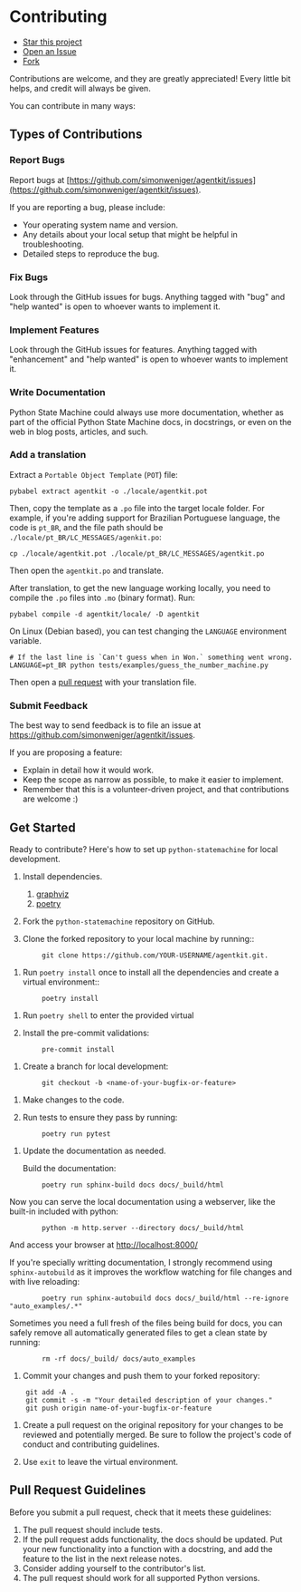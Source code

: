 # Contributing

* <a class="github-button" href="https://github.com/fgmacedo/python-statemachine" data-icon="octicon-star" aria-label="Star fgmacedo/python-statemachine on GitHub">Star this project</a>
* <a class="github-button" href="https://github.com/fgmacedo/python-statemachine/issues" data-icon="octicon-issue-opened" aria-label="Issue fgmacedo/python-statemachine on GitHub">Open an Issue</a>
* <a class="github-button" href="https://github.com/fgmacedo/python-statemachine/fork" data-icon="octicon-repo-forked" aria-label="Fork fgmacedo/python-statemachine on GitHub">Fork</a>

Contributions are welcome, and they are greatly appreciated! Every little bit helps, and credit
will always be given.

You can contribute in many ways:

## Types of Contributions

### Report Bugs

Report bugs at [https://github.com/simonweniger/agentkit/issues](https://github.com/simonweniger/agentkit/issues).

If you are reporting a bug, please include:

* Your operating system name and version.
* Any details about your local setup that might be helpful in troubleshooting.
* Detailed steps to reproduce the bug.

### Fix Bugs

Look through the GitHub issues for bugs. Anything tagged with "bug"
and "help wanted" is open to whoever wants to implement it.

### Implement Features

Look through the GitHub issues for features. Anything tagged with "enhancement"
and "help wanted" is open to whoever wants to implement it.

### Write Documentation

Python State Machine could always use more documentation, whether as part of the
official Python State Machine docs, in docstrings, or even on the web in blog posts,
articles, and such.

### Add a translation

Extract a `Portable Object Template` (`POT`) file:

```shell
pybabel extract agentkit -o ./locale/agentkit.pot
```

Then, copy the template as a `.po` file into the target locale folder. For example, if you're adding support for Brazilian Portuguese language, the code is `pt_BR`, and the file path should be `./locale/pt_BR/LC_MESSAGES/agenkit.po`:

```shell
cp ./locale/agentkit.pot ./locale/pt_BR/LC_MESSAGES/agentkit.po
```

Then open the `agentkit.po` and translate.

After translation, to get the new language working locally, you need to compile the `.po` files into `.mo`  (binary format). Run:

```shell
pybabel compile -d agentkit/locale/ -D agentkit
```

On Linux (Debian based), you can test changing the `LANGUAGE` environment variable.

```shell
# If the last line is `Can't guess when in Won.` something went wrong.
LANGUAGE=pt_BR python tests/examples/guess_the_number_machine.py
```

Then open a [pull request](https://github.com/simonweniger/agentkit/pulls) with your translation file.

### Submit Feedback

The best way to send feedback is to file an issue at <https://github.com/simonweniger/agentkit/issues>.

If you are proposing a feature:

* Explain in detail how it would work.
* Keep the scope as narrow as possible, to make it easier to implement.
* Remember that this is a volunteer-driven project, and that contributions
  are welcome :)

## Get Started

Ready to contribute? Here's how to set up `python-statemachine` for local development.

1. Install dependencies.
   1. [graphviz](https://graphviz.org/download/#linux)
   1. [poetry](https://python-poetry.org/docs/#installation)

1. Fork the `python-statemachine` repository on GitHub.

1. Clone the forked repository to your local machine by running::

```shell
        git clone https://github.com/YOUR-USERNAME/agentkit.git.
```

1. Run `poetry install` once to install all the dependencies and create a virtual environment::

```shell
        poetry install
```

1. Run `poetry shell` to enter the provided virtual

1. Install the pre-commit validations:

```shell
        pre-commit install
```

1. Create a branch for local development:

```shell
        git checkout -b <name-of-your-bugfix-or-feature>
```

1. Make changes to the code.

1. Run tests to ensure they pass by running:

```shell
        poetry run pytest
```

1. Update the documentation as needed.

    Build the documentation:

```shell
        poetry run sphinx-build docs docs/_build/html
```

Now you can serve the local documentation using a webserver, like the built-in included with python:

```shell
        python -m http.server --directory docs/_build/html
```

And access your browser at <http://localhost:8000/>

If you're specially writting documentation, I strongly recommend using `sphinx-autobuild` as it improves the workflow watching for file changes and with live reloading:

```shell
        poetry run sphinx-autobuild docs docs/_build/html --re-ignore "auto_examples/.*"
```

Sometimes you need a full fresh of the files being build for docs, you can safely remove all automatically generated files to get a clean state by running:

```shell
        rm -rf docs/_build/ docs/auto_examples
```

1. Commit your changes and push them to your forked repository:

```shell
    git add -A .
    git commit -s -m "Your detailed description of your changes."
    git push origin name-of-your-bugfix-or-feature
```

1. Create a pull request on the original repository for your changes to be reviewed and potentially
merged. Be sure to follow the project's code of conduct and contributing guidelines.

1. Use `exit` to leave the virtual environment.

## Pull Request Guidelines

Before you submit a pull request, check that it meets these guidelines:

1. The pull request should include tests.
2. If the pull request adds functionality, the docs should be updated. Put
   your new functionality into a function with a docstring, and add the
   feature to the list in the next release notes.
3. Consider adding yourself to the contributor's list.
4. The pull request should work for all supported Python versions.
